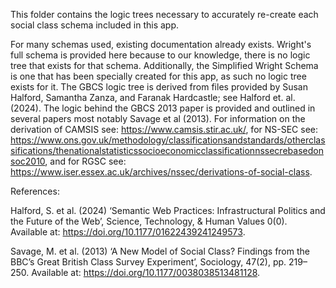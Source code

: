 
This folder contains the logic trees necessary to accurately re-create each social class schema included in this app. 

For many schemas used, existing documentation already exists. Wright's full schema is provided here because to our knowledge, there is no logic tree that exists for that schema. Additionally, the Simplified Wright Schema is one that has been specially created for this app, as such no logic tree exists for it. The GBCS logic tree is derived from files provided by Susan Halford, Samantha Zanza, and Faranak Hardcastle; see Halford et. al. (2024). The logic behind the GBCS 2013 paper is provided and outlined in several papers most notably Savage et al (2013). For information on the derivation of CAMSIS see: https://www.camsis.stir.ac.uk/, for NS-SEC see: https://www.ons.gov.uk/methodology/classificationsandstandards/otherclassifications/thenationalstatisticssocioeconomicclassificationnssecrebasedonsoc2010, and for RGSC see: https://www.iser.essex.ac.uk/archives/nssec/derivations-of-social-class. 

References: 

Halford, S. et al. (2024) ‘Semantic Web Practices: Infrastructural Politics and the Future of the Web’, Science, Technology, & Human Values 0(0). Available at: https://doi.org/10.1177/01622439241249573.

Savage, M. et al. (2013) ‘A New Model of Social Class? Findings from the BBC’s Great British Class Survey Experiment’, Sociology, 47(2), pp. 219–250. Available at: https://doi.org/10.1177/0038038513481128.

